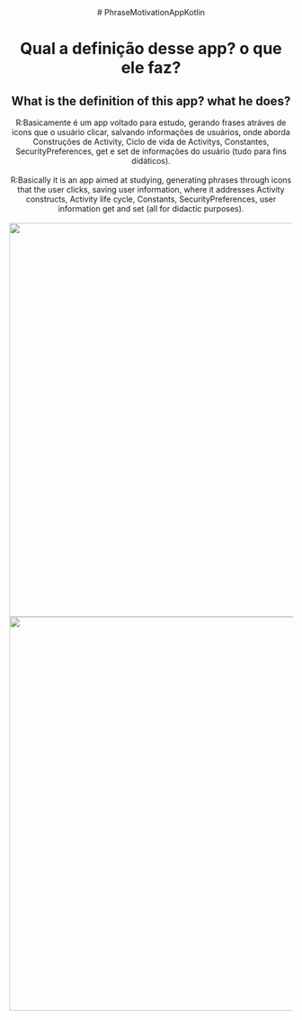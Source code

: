
<div align="center">
# PhraseMotivationAppKotlin
<h1>Qual a definição desse app? o que ele faz?</h1>
<h2>What is the definition of this app? what he does?</h1>
</div>
<div align="center">
R:Basicamente é um app voltado para estudo, gerando frases atráves de icons que o usuário clicar, salvando informações de usuários, onde aborda 
Construções de Activity, Ciclo de vida de Activitys, Constantes, SecurityPreferences, get e set de informações do usuário (tudo para fins didáticos).
<br>
<br>
R:Basically it is an app aimed at studying, generating phrases through icons that the user clicks, saving user information, where it addresses
Activity constructs, Activity life cycle, Constants, SecurityPreferences, user information get and set (all for didactic purposes).
  <br>
  <br>
  <img src="https://github.com/JeanCapixaba/PhraseMotivationAppKotlin/assets/110734564/fd3ca86c-741d-45f9-a147-6db843599d3e" width="700px" />
  <img src="https://github.com/JeanCapixaba/PhraseMotivationAppKotlin/assets/110734564/1c4dbd4b-1538-45ea-b119-807a37fd6289" width="700px" />
</div>
